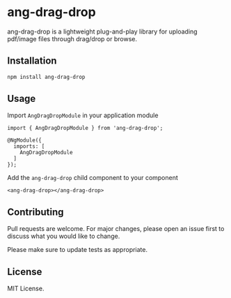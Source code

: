 # ang-drag-drop
ang-drag-drop is a lightweight plug-and-play library for uploading  pdf/image files through drag/drop or browse.


## Installation

```bash
npm install ang-drag-drop
```

## Usage

Import ```AngDragDropModule``` in your application module

```
import { AngDragDropModule } from 'ang-drag-drop';

@NgModule({
  imports: [
    AngDragDropModule
  ]
});
```

Add the ```ang-drag-drop``` child component to your component

```
<ang-drag-drop></ang-drag-drop>
```

## Contributing
Pull requests are welcome. For major changes, please open an issue first to discuss what you would like to change.

Please make sure to update tests as appropriate.

## License
MIT License.
